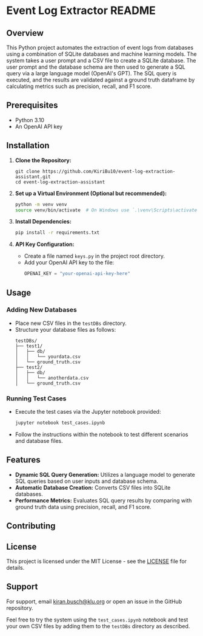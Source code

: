 # Event Log Extractor README

## Overview
This Python project automates the extraction of event logs from databases using a combination of SQLite databases and machine learning models. The system takes a user prompt and a CSV file to create a SQLite database. The user prompt and the database schema are then used to generate a SQL query via a large language model (OpenAI's GPT). The SQL query is executed, and the results are validated against a ground truth dataframe by calculating metrics such as precision, recall, and F1 score.

## Prerequisites
- Python 3.10
- An OpenAI API key

## Installation

1. **Clone the Repository:**
   ```
   git clone https://github.com/KiriBu10/event-log-extraction-assistant.git
   cd event-log-extraction-assistant
   ```

2. **Set up a Virtual Environment (Optional but recommended):**
   ```bash
   python -m venv venv
   source venv/bin/activate  # On Windows use `.\venv\Scripts\activate`
   ```

3. **Install Dependencies:**
   ```bash
   pip install -r requirements.txt
   ```

4. **API Key Configuration:**
   - Create a file named `keys.py` in the project root directory.
   - Add your OpenAI API key to the file:
     ```python
     OPENAI_KEY = "your-openai-api-key-here"
     ```

## Usage

### Adding New Databases
- Place new CSV files in the `testDBs` directory.
- Structure your database files as follows:
  ```
  testDBs/
  ├── test1/
  │   ├── db/
  │   │   └── yourdata.csv
  │   └── ground_truth.csv
  ├── test2/
  │   ├── db/
  │   │   └── anotherdata.csv
  │   └── ground_truth.csv
  ```

### Running Test Cases
- Execute the test cases via the Jupyter notebook provided:
  ```bash
  jupyter notebook test_cases.ipynb
  ```
- Follow the instructions within the notebook to test different scenarios and database files.

## Features
- **Dynamic SQL Query Generation:** Utilizes a language model to generate SQL queries based on user inputs and database schema.
- **Automatic Database Creation:** Converts CSV files into SQLite databases.
- **Performance Metrics:** Evaluates SQL query results by comparing with ground truth data using precision, recall, and F1 score.

## Contributing

## License
This project is licensed under the MIT License - see the [LICENSE](LICENSE) file for details.

## Support
For support, email kiran.busch@klu.org or open an issue in the GitHub repository.

Feel free to try the system using the `test_cases.ipynb` notebook and test your own CSV files by adding them to the `testDBs` directory as described.